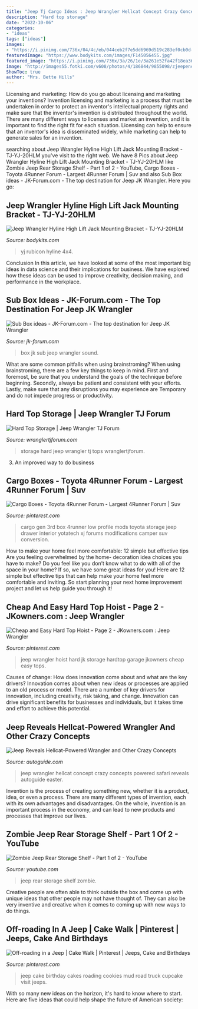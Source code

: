 ```yaml
---
title: "Jeep Tj Cargo Ideas : Jeep Wrangler Hellcat Concept Crazy Concepts Powered Safari Reveals Autoguide Easter"
description: "Hard top storage"
date: "2022-10-06"
categories:
- "ideas"
tags: ["ideas"]
images:
- "https://i.pinimg.com/736x/04/4c/eb/044ceb2f7e5dd6969d519c283ef0cb0d--runner-forum-rd-gen-runner-mods.jpg"
featuredImage: "https://www.bodykits.com/images/F145056455.jpg"
featured_image: "https://i.pinimg.com/736x/3a/26/1e/3a261e52fa42f18ea36077b7aae5530b--jeep-wrangler-jk-jeeps.jpg"
image: "http://images55.fotki.com/v608/photos/4/186844/9855098/zjeepenclosure04-vi.jpg"
ShowToc: true
author: "Mrs. Bette Hills"
---
```



Licensing and marketing: How do you go about licensing and marketing your inventions?
Invention licensing and marketing is a process that must be undertaken in order to protect an inventor's intellectual property rights and make sure that the inventor's invention is distributed throughout the world. There are many different ways to licenses and market an invention, and it is important to find the right fit for each situation. Licensing can help to ensure that an inventor's idea is disseminated widely, while marketing can help to generate sales for an invention.

	

		
searching about Jeep Wrangler Hyline High Lift Jack Mounting Bracket - TJ-YJ-20HLM you've visit to the right web. We have 8 Pics about Jeep Wrangler Hyline High Lift Jack Mounting Bracket - TJ-YJ-20HLM like Zombie Jeep Rear Storage Shelf - Part 1 of 2 - YouTube, Cargo Boxes - Toyota 4Runner Forum - Largest 4Runner Forum | Suv and also Sub Box ideas - JK-Forum.com - The top destination for Jeep JK Wrangler. Here you go:
		
    
## Jeep Wrangler Hyline High Lift Jack Mounting Bracket - TJ-YJ-20HLM

<img loading=lazy src="https://www.bodykits.com/images/F145056455.jpg" onerror="this.onerror=null;this.src='https://tse2.mm.bing.net/th?id=OIP.hpwtUr4fKov0vpNqJqh8LgHaLE&amp;pid=15.1';" alt="Jeep Wrangler Hyline High Lift Jack Mounting Bracket - TJ-YJ-20HLM">

_Source: bodykits.com_

>yj rubicon hyline 4x4. 

	

Conclusion
In this article, we have looked at some of the most important big ideas in data science and their implications for business. We have explored how these ideas can be used to improve creativity, decision making, and performance in the workplace.

    
## Sub Box Ideas - JK-Forum.com - The Top Destination For Jeep JK Wrangler

<img loading=lazy src="http://images55.fotki.com/v608/photos/4/186844/9855098/zjeepenclosure04-vi.jpg" onerror="this.onerror=null;this.src='https://tse1.mm.bing.net/th?id=OIP.eFGHCkZwhzq2bXE7lJNsAgHaJ4&amp;pid=15.1';" alt="Sub Box ideas - JK-Forum.com - The top destination for Jeep JK Wrangler">

_Source: jk-forum.com_

>box jk sub jeep wrangler sound. 

	

What are some common pitfalls when using brainstroming?
When using brainstroming, there are a few key things to keep in mind. First and foremost, be sure that you understand the goals of the technique before beginning. Secondly, always be patient and consistent with your efforts. Lastly, make sure that any disruptions you may experience are Temporary and do not impede progress or productivity.

    
## Hard Top Storage | Jeep Wrangler TJ Forum

<img loading=lazy src="https://wranglertjforum.com/attachments/img_0835-jpg.4647/" onerror="this.onerror=null;this.src='https://tse3.mm.bing.net/th?id=OIP.O5MyaCxKXVGgX4oNdwUGpQHaJ4&amp;pid=15.1';" alt="Hard Top Storage | Jeep Wrangler TJ Forum">

_Source: wranglertjforum.com_

>storage hard jeep wrangler tj tops wranglertjforum. 

	

3. An improved way to do business

    
## Cargo Boxes - Toyota 4Runner Forum - Largest 4Runner Forum | Suv

<img loading=lazy src="https://i.pinimg.com/736x/04/4c/eb/044ceb2f7e5dd6969d519c283ef0cb0d--runner-forum-rd-gen-runner-mods.jpg" onerror="this.onerror=null;this.src='https://tse4.mm.bing.net/th?id=OIP.vhHKhy2M0I_HfQZ85P8_NgHaE7&amp;pid=15.1';" alt="Cargo Boxes - Toyota 4Runner Forum - Largest 4Runner Forum | Suv">

_Source: pinterest.com_

>cargo gen 3rd box 4runner low profile mods toyota storage jeep drawer interior yotatech xj forums modifications camper suv conversion. 

	

How to make your home feel more comfortable: 12 simple but effective tips
Are you feeling overwhelmed by the home- decoration idea choices you have to make? Do you feel like you don’t know what to do with all of the space in your home? If so, we have some great ideas for you! Here are 12 simple but effective tips that can help make your home feel more comfortable and inviting. So start planning your next home improvement project and let us help guide you through it!

    
## Cheap And Easy Hard Top Hoist - Page 2 - JKowners.com : Jeep Wrangler

<img loading=lazy src="https://i.pinimg.com/736x/3a/26/1e/3a261e52fa42f18ea36077b7aae5530b--jeep-wrangler-jk-jeeps.jpg" onerror="this.onerror=null;this.src='https://tse3.mm.bing.net/th?id=OIP._w62v7nFinpT26ma7iAjRgHaFj&amp;pid=15.1';" alt="Cheap and Easy Hard Top Hoist - Page 2 - JKowners.com : Jeep Wrangler">

_Source: pinterest.com_

>jeep wrangler hoist hard jk storage hardtop garage jkowners cheap easy tops. 

	

Causes of change: How does innovation come about and what are the key drivers?
Innovation comes about when new ideas or processes are applied to an old process or model. There are a number of key drivers for innovation, including creativity, risk taking, and change. Innovation can drive significant benefits for businesses and individuals, but it takes time and effort to achieve this potential.

    
## Jeep Reveals Hellcat-Powered Wrangler And Other Crazy Concepts

<img loading=lazy src="https://www.autoguide.com/blog/wp-content/gallery/2016-easter-jeep-safari-concepts/2016-Easter-Jeep-Safari-Concept-Trailstorm-1.jpg" onerror="this.onerror=null;this.src='https://tse1.mm.bing.net/th?id=OIP.DnIbmjdzTqODwplDInfAWQHaFZ&amp;pid=15.1';" alt="Jeep Reveals Hellcat-Powered Wrangler and Other Crazy Concepts">

_Source: autoguide.com_

>jeep wrangler hellcat concept crazy concepts powered safari reveals autoguide easter. 

	

Invention is the process of creating something new, whether it is a product, idea, or even a process. There are many different types of invention, each with its own advantages and disadvantages. On the whole, invention is an important process in the economy, and can lead to new products and processes that improve our lives.

    
## Zombie Jeep Rear Storage Shelf - Part 1 Of 2 - YouTube

<img loading=lazy src="https://i.ytimg.com/vi/cV8sT_04AQ4/maxresdefault.jpg" onerror="this.onerror=null;this.src='https://tse4.mm.bing.net/th?id=OIP.oxdByK2fJhyD15l7ngmPGgHaEK&amp;pid=15.1';" alt="Zombie Jeep Rear Storage Shelf - Part 1 of 2 - YouTube">

_Source: youtube.com_

>jeep rear storage shelf zombie. 

	

Creative people are often able to think outside the box and come up with unique ideas that other people may not have thought of. They can also be very inventive and creative when it comes to coming up with new ways to do things.

    
## Off-roading In A Jeep | Cake Walk | Pinterest | Jeeps, Cake And Birthdays

<img loading=lazy src="https://s-media-cache-ak0.pinimg.com/originals/ff/41/d0/ff41d041767d8ea88138e36fb7187511.jpg" onerror="this.onerror=null;this.src='https://tse4.mm.bing.net/th?id=OIP.WC5FdLjJ1Qc0geBtLGwj0QHaJ4&amp;pid=15.1';" alt="Off-roading in a Jeep | Cake Walk | Pinterest | Jeeps, Cake and Birthdays">

_Source: pinterest.com_

>jeep cake birthday cakes roading cookies mud road truck cupcake visit jeeps. 

	

With so many new ideas on the horizon, it's hard to know where to start. Here are five ideas that could help shape the future of American society: 


